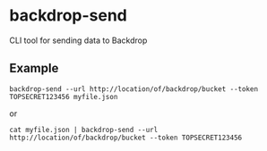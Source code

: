 backdrop-send
=============

CLI tool for sending data to Backdrop

## Example

`backdrop-send --url http://location/of/backdrop/bucket --token TOPSECRET123456 myfile.json`

or

`cat myfile.json | backdrop-send --url http://location/of/backdrop/bucket --token TOPSECRET123456`
